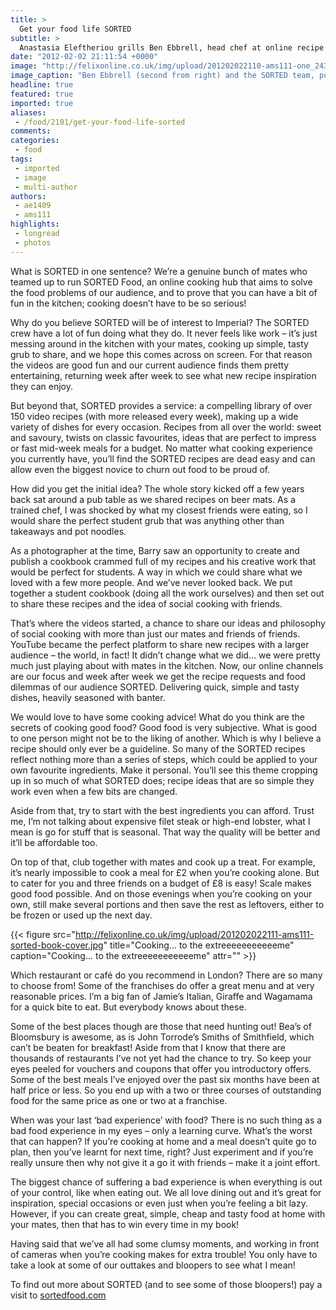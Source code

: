 ```yaml
---
title: >
  Get your food life SORTED
subtitle: >
  Anastasia Eleftheriou grills Ben Ebbrell, head chef at online recipe website SORTED, about bringing some banter to the kitchen
date: "2012-02-02 21:11:54 +0000"
image: "http://felixonline.co.uk/img/upload/201202022110-ams111-one_2432.jpg"
image_caption: "Ben Ebbrell (second from right) and the SORTED team, putting Take That to shame"
headline: true
featured: true
imported: true
aliases:
 - /food/2101/get-your-food-life-sorted
comments:
categories:
 - food
tags:
 - imported
 - image
 - multi-author
authors:
 - ae1409
 - ams111
highlights:
 - longread
 - photos
---
```


What is SORTED in one sentence?
 We’re a genuine bunch of mates who teamed up to run SORTED Food, an online cooking hub that aims to solve the food problems of our audience, and to prove that you can have a bit of fun in the kitchen; cooking doesn’t have to be so serious!

Why do you believe SORTED will be of interest to Imperial?
 The SORTED crew have a lot of fun doing what they do. It never feels like work – it’s just messing around in the kitchen with your mates, cooking up simple, tasty grub to share, and we hope this comes across on screen. For that reason the videos are good fun and our current audience finds them pretty entertaining, returning week after week to see what new recipe inspiration they can enjoy.

But beyond that, SORTED provides a service: a compelling library of over 150 video recipes (with more released every week), making up a wide variety of dishes for every occasion. Recipes from all over the world: sweet and savoury, twists on classic favourites, ideas that are perfect to impress or fast mid-week meals for a budget. No matter what cooking experience you currently have, you’ll find the SORTED recipes are dead easy and can allow even the biggest novice to churn out food to be proud of.

How did you get the initial idea?
 The whole story kicked off a few years back sat around a pub table as we shared recipes on beer mats. As a trained chef, I was shocked by what my closest friends were eating, so I would share the perfect student grub that was anything other than takeaways and pot noodles.

As a photographer at the time, Barry saw an opportunity to create and publish a cookbook crammed full of my recipes and his creative work that would be perfect for students. A way in which we could share what we loved with a few more people. And we’ve never looked back. We put together a student cookbook (doing all the work ourselves) and then set out to share these recipes and the idea of social cooking with friends.

That’s where the videos started, a chance to share our ideas and philosophy of social cooking with more than just our mates and friends of friends. YouTube became the perfect platform to share new recipes with a larger audience – the world, in fact! It didn’t change what we did... we were pretty much just playing about with mates in the kitchen. Now, our online channels are our focus and week after week we get the recipe requests and food dilemmas of our audience SORTED. Delivering quick, simple and tasty dishes, heavily seasoned with banter.

We would love to have some cooking advice! What do you think are the secrets of cooking good food?
 Good food is very subjective. What is good to one person might not be to the liking of another. Which is why I believe a recipe should only ever be a guideline. So many of the SORTED recipes reflect nothing more than a series of steps, which could be applied to your own favourite ingredients. Make it personal. You’ll see this theme cropping up in so much of what SORTED does; recipe ideas that are so simple they work even when a few bits are changed.

Aside from that, try to start with the best ingredients you can afford. Trust me, I’m not talking about expensive filet steak or high-end lobster, what I mean is go for stuff that is seasonal. That way the quality will be better and it’ll be affordable too.

On top of that, club together with mates and cook up a treat. For example, it’s nearly impossible to cook a meal for £2 when you’re cooking alone. But to cater for you and three friends on a budget of £8 is easy! Scale makes good food possible. And on those evenings when you’re cooking on your own, still make several portions and then save the rest as leftovers, either to be frozen or used up the next day.

{{< figure src="http://felixonline.co.uk/img/upload/201202022111-ams111-sorted-book-cover.jpg" title="Cooking... to the extreeeeeeeeeeeme" caption="Cooking... to the extreeeeeeeeeeeme" attr="" >}}

Which restaurant or café do you recommend in London?
 There are so many to choose from! Some of the franchises do offer a great menu and at very reasonable prices. I’m a big fan of Jamie’s Italian, Giraffe and Wagamama for a quick bite to eat. But everybody knows about these.

Some of the best places though are those that need hunting out! Bea’s of Bloomsbury is awesome, as is John Torrode’s Smiths of Smithfield, which can’t be beaten for breakfast! Aside from that I know that there are thousands of restaurants I’ve not yet had the chance to try. So keep your eyes peeled for vouchers and coupons that offer you introductory offers. Some of the best meals I’ve enjoyed over the past six months have been at half price or less. So you end up with a two or three courses of outstanding food for the same price as one or two at a franchise.

When was your last ‘bad experience’ with food?
 There is no such thing as a bad food experience in my eyes – only a learning curve. What’s the worst that can happen? If you’re cooking at home and a meal doesn’t quite go to plan, then you’ve learnt for next time, right? Just experiment and if you’re really unsure then why not give it a go it with friends – make it a joint effort.

The biggest chance of suffering a bad experience is when everything is out of your control, like when eating out. We all love dining out and it’s great for inspiration, special occasions or even just when you’re feeling a bit lazy. However, if you can create great, simple, cheap and tasty food at home with your mates, then that has to win every time in my book!

Having said that we’ve all had some clumsy moments, and working in front of cameras when you’re cooking makes for extra trouble! You only have to take a look at some of our outtakes and bloopers to see what I mean!

To find out more about SORTED (and to see some of those bloopers!) pay a visit to [sortedfood.com](http://sortedfood.com)
